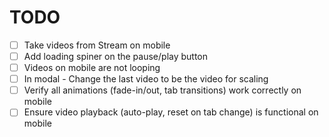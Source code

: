 # TODO

-   [ ] Take videos from Stream on mobile
-   [ ] Add loading spiner on the pause/play button
-   [ ] Videos on mobile are not looping
-   [ ] In modal - Change the last video to be the video for scaling
-   [ ] Verify all animations (fade-in/out, tab transitions) work correctly on mobile
-   [ ] Ensure video playback (auto-play, reset on tab change) is functional on mobile
